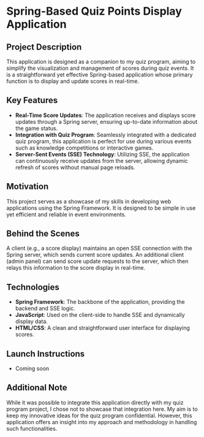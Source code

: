 # Spring-Based Quiz Points Display Application

## Project Description

This application is designed as a companion to my quiz program, aiming to simplify the visualization and management of scores during quiz events. It is a straightforward yet effective Spring-based application whose primary function is to display and update scores in real-time.

## Key Features

- **Real-Time Score Updates**: The application receives and displays score updates through a Spring server, ensuring up-to-date information about the game status.
- **Integration with Quiz Program**: Seamlessly integrated with a dedicated quiz program, this application is perfect for use during various events such as knowledge competitions or interactive games.
- **Server-Sent Events (SSE) Technology**: Utilizing SSE, the application can continuously receive updates from the server, allowing dynamic refresh of scores without manual page reloads.

## Motivation

This project serves as a showcase of my skills in developing web applications using the Spring Framework. It is designed to be simple in use yet efficient and reliable in event environments.

## Behind the Scenes

A client (e.g., a score display) maintains an open SSE connection with the Spring server, which sends current score updates. An additional client (admin panel) can send score update requests to the server, which then relays this information to the score display in real-time.

## Technologies

- **Spring Framework**: The backbone of the application, providing the backend and SSE logic.
- **JavaScript**: Used on the client-side to handle SSE and dynamically display data.
- **HTML/CSS**: A clean and straightforward user interface for displaying scores.

## Launch Instructions

- Coming soon

## Additional Note

While it was possible to integrate this application directly with my quiz program project, I chose not to showcase that integration here. My aim is to keep my innovative ideas for the quiz program confidential. However, this application offers an insight into my approach and methodology in handling such functionalities.
